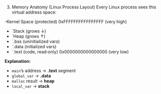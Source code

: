 3. Memory Anatomy (Linux Process Layout)
Every Linux process sees this virtual address space:

-Kernel Space (protected)     0xFFFFFFFFFFFFFFFF (very high)
- `Stack (grows ↓)
- `Heap (grows ↑)
- `.bss (uninitialized vars)
- `.data (initialized vars)
- `.text (code, read‑only)  0x0000000000000000 (very low)

**Explanation:**
- `main`’s address → **.text** segment  
- `global_var` → **.data**  
- `malloc` result → **heap**  
- `local_var` → **stack**
